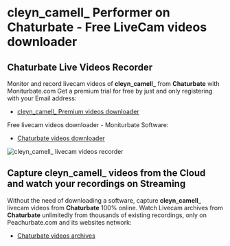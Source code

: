 # cleyn_camell_ Performer on Chaturbate - Free LiveCam videos downloader

## Chaturbate Live Videos Recorder

Monitor and record livecam videos of **cleyn_camell_** from **Chaturbate** with Moniturbate.com
Get a premium trial for free by just and only registering with your Email address:
* [cleyn_camell_ Premium videos downloader](https://moniturbate.com/request-demo-licence-key.html)

Free livecam videos downloader - Moniturbate Software:
* [Chaturbate videos downloader](https://moniturbate.com/moniturbate-download-software.html)

![cleyn_camell_ livecam videos recorder](https://peachurnet.com/templates/moniturbate-software.png)


## Capture cleyn_camell_ videos from the Cloud and watch your recordings on Streaming

Without the need of downloading a software, capture **cleyn_camell_** livecam videos from **Chaturbate** 100% online.
Watch Livecam archives from **Chaturbate** unlimitedly from thousands of existing recordings, only on Peachurbate.com and its websites network:
* [Chaturbate videos archives](https://peachurnet.com/)